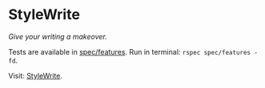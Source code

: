 # StyleWrite

_Give your writing a makeover._

Tests are available in [spec/features](https://github.com/castrodd/write/tree/master/spec/features). Run in terminal: `rspec spec/features -fd`.

Visit: [StyleWrite](https://github.com/Copley-Systems-Development/junior_dev_rails_code_challenge/).
